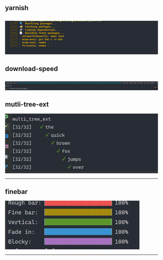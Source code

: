 ﻿## yarnish

![img.png](../screenshots/1731204669016.jpg)
---

## download-speed

![img.png](../screenshots/剪贴板图片%20(2).jpg )
---

## mutli-tree-ext

![img.png](../screenshots/剪贴板图片.jpg)

--- 

## finebar

![img.png](../screenshots/剪贴板图片%20(1).jpg)

---